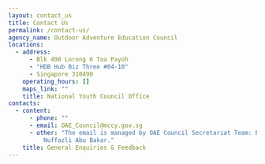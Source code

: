 ```yaml
---
layout: contact_us
title: Contact Us
permalink: /contact-us/
agency_name: Outdoor Adventure Education Council
locations:
  - address:
      - Blk 490 Lorong 6 Toa Payoh
      - "HDB Hub Biz Three #04-10"
      - Singapore 310490
    operating_hours: []
    maps_link: ""
    title: National Youth Council Office
contacts:
  - content:
      - phone: ""
      - email: OAE_Council@mccy.gov.sg
      - other: "The email is managed by OAE Council Secretariat Team: Edvan Loh and
          Nuffazli Abu Bakar."
    title: General Enquiries & Feedback
---
```

